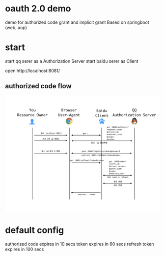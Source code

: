 # oauth 2.0 demo

demo for authorized code grant and  implicit grant
Based on springboot (web, aop)


# start
start qq serer as a Authorization Server
start baidu serer as Client

open http://localhost:8081/
## authorized code flow
![img](https://github.com/zk4/oauth2_demo/blob/master/code.jpeg?raw=true)



# default config
authorized code expires in 10 secs
token expires in 60 secs
refresh token expires in 100 secs


